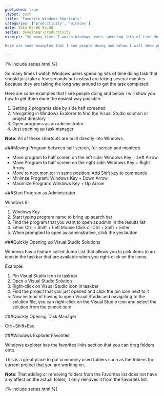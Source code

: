 ```yaml
---
published: true
layout: post
title: 'Favorite Windows Shortcuts'
categories: ['productivity', 'windows']
date: 2015-08-06 06:00
series: developer-productivity
excerpt: "So many times I watch Windows users spending lots of time doing task that should just take a few seconds but instead are taking several minutes because they are taking the long way around to get the task completed.  

Here are some examples that I see people doing and below I will show you how to get them done the easiest way possible."

---
```


{% include series.html %}

So many times I watch Windows users spending lots of time doing task that should just take a few seconds but instead are taking several minutes because they are taking the long way around to get the task completed.  

Here are some examples that I see people doing and below I will show you how to get them done the easiest way possible.
 
1. Getting 2 programs side by side half screened
1. Navigating in Windows Explorer to find the Visual Studio solution or project directory 
1. Open programs as an administrator 
1. Just opening up task manager.  

   
**Note:**  All of these shortcuts are built directly into Windows. 


###Moving Program between half screen, full screen and monitors

* Move program to half screen on the left side: Windows Key + Left Arrow
* Move Program to half screen on the right side: Windows Key + Right Arrow
* Move to next monitor in same position: Add Shift key to commands
* Minimze Program: Windows Key + Down Arrow
* Maximize Program: Windows Key + Up Arrow

###Start Program as Administrator

Windows 8: 

1. Windows Key
1. Start typing program name to bring up search bar
1. Find the program that you want to open as admin in the results list
1. Either Ctrl + Shift + Left Mouse Click or Ctrl + Shift + Enter
1. When prompted to open as adminstrative, click the yes button

###Quickly Opening up Visual Studio Solutions

Windows has a feature called Jump List that allows you to pick items to an icon in the taskbar that are available when you right-click on the icons. 

Example: 

1. Pin Visual Studio icon to taskbar
1. Open a Visual Studio Solution
1. Right-click on Visual Studio icon in taskbar
1. Find the project that you just opened and click the pin icon next to it
1. Now instead of having to open Visual Studio and navigating to the solution file, you can right-click on the Visual Studio icon and select the solution from the pinned item.

###Quickly Opening Task Manager
 
 Ctrl+Shift+Esc 
 
 
###Windows Explorer Favorites
 
 Windows explorer has the favorites links section that you can drag folders onto.
 
 This is a great place to put commonly used folders such as the folders for current project that you are working on.
   
 **Note:** That adding or removing folders from the Favorites list does not have any affect on the actual folder, it only removes it from the Favorites list.
 
 
 
 
 {% include series.html %}